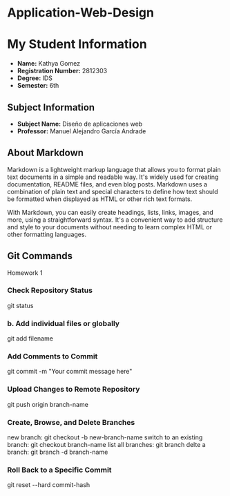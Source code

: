 # Application-Web-Design
# My Student Information

- **Name:** Kathya Gomez
- **Registration Number:** 2812303
- **Degree:** IDS
- **Semester:** 6th

## Subject Information

- **Subject Name:** Diseño de aplicaciones web
- **Professor:** Manuel Alejandro García Andrade

## About Markdown

Markdown is a lightweight markup language that allows you to format plain text documents in a simple and readable way. It's widely used for creating documentation, README files, and even blog posts. Markdown uses a combination of plain text and special characters to define how text should be formatted when displayed as HTML or other rich text formats.

With Markdown, you can easily create headings, lists, links, images, and more, using a straightforward syntax. It's a convenient way to add structure and style to your documents without needing to learn complex HTML or other formatting languages.

## Git Commands

Homework 1 

### Check Repository Status

git status 

### b.	Add individual files or globally


git add filename

### Add Comments to Commit

git commit -m "Your commit message here"

### Upload Changes to Remote Repository

git push origin branch-name

### Create, Browse, and Delete Branches

new branch: git checkout -b new-branch-name
switch to an existing branch: git checkout branch-name
list all branches: git branch
delte a branch: git branch -d branch-name

### Roll Back to a Specific Commit

git reset --hard commit-hash



